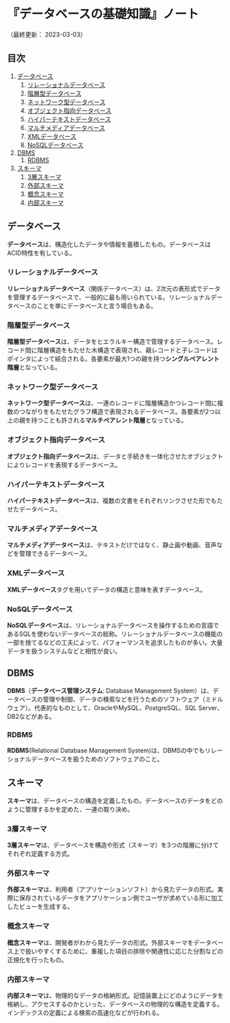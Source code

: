 # 『データベースの基礎知識』ノート

（最終更新： 2023-03-03）


## 目次

1. [データベース](#データベース)
	1. [リレーショナルデータベース](#リレーショナルデータベース)
	1. [階層型データベース](#階層型データベース)
	1. [ネットワーク型データベース](#ネットワーク型データベース)
	1. [オブジェクト指向データベース](#オブジェクト指向データベース)
	1. [ハイパーテキストデータベース](#ハイパーテキストデータベース)
	1. [マルチメディアデータベース](#マルチメディアデータベース)
	1. [XMLデータベース](#xmlデータベース)
	1. [NoSQLデータベース](#NoSQLデータベース)
1. [DBMS](#dbms)
	1. [RDBMS](#rdbms)
1. [スキーマ](#スキーマ)
	1. [3層スキーマ](#3層スキーマ)
	1. [外部スキーマ](#外部スキーマ)
	1. [概念スキーマ](#概念スキーマ)
	1. [内部スキーマ](#内部スキーマ)


## データベース

**データベース**は、構造化したデータや情報を蓄積したもの。データベースはACID特性を有している。

### リレーショナルデータベース

**リレーショナルデータベース**（関係データベース）は、2次元の表形式でデータを管理するデータベースで、一般的に最も用いられている。リレーショナルデータベースのことを単にデータベースと言う場合もある。

### 階層型データベース

**階層型データベース**は、データをヒエラルキー構造で管理するデータベース。レコード間に階層構造をもたせた木構造で表現され、親レコードと子レコードはポインタによって結合される。各要素が最大1つの親を持つ**シングルペアレント階層**となっている。

### ネットワーク型データベース

**ネットワーク型データベース**は、一連のレコードに階層構造かつレコード間に複数のつながりをもたせたグラフ構造で表現されるデータベース。各要素が2つ以上の親を持つことも許される**マルチペアレント階層**となっている。

### オブジェクト指向データベース

**オブジェクト指向データベース**は、データと手続きを一体化させたオブジェクトによりレコードを表現するデータベース。

### ハイパーテキストデータベース

**ハイパーテキストデータベース**は、複数の文書をそれぞれリンクさせた形でもたせたデータベース。

### マルチメディアデータベース

**マルチメディアデータベース**は、テキストだけではなく、静止画や動画、音声などを管理できるデータベース。

### XMLデータベース

**XMLデータベース**タグを用いてデータの構造と意味を表すデータベース。

### NoSQLデータベース

**NoSQLデータベース**は、リレーショナルデータベースを操作するための言語であるSQLを使わないデータベースの総称。リレーショナルデータベースの機能の一部を捨てるなどの工夫によって、パフォーマンスを追求したものが多い。大量データを扱うシステムなどと相性が良い。


## DBMS

**DBMS**（**データベース管理システム**: Database Management System）は、データベースの管理や制御、データの検索などを行うためのソフトウェア（ミドルウェア）。代表的なものとして、OracleやMySQL、PostgreSQL、SQL Server、DB2などがある。

### RDBMS

**RDBMS**(Relational Database Management System)は、DBMSの中でもリレーショナルデータベースを扱うためのソフトウェアのこと。


## スキーマ

**スキーマ**は、データベースの構造を定義したもの。データベースのデータをどのように管理するかを定めた、一連の取り決め。

### 3層スキーマ

**3層スキーマ**は、データベースを構造や形式（スキーマ）を3つの階層に分けてそれぞれ定義する方式。

### 外部スキーマ

**外部スキーマ**は、利用者（アプリケーションソフト）から見たデータの形式。実際に保存されているデータをアプリケーション側でユーザが求めている形に加工したビューを生成する。

### 概念スキーマ

**概念スキーマ**は、開発者がわから見たデータの形式。外部スキーマをデータベース上で扱いやすくするために、重複した項目の排除や関連性に応じた分割などの正規化を行ったもの。

### 内部スキーマ

**内部スキーマ**は、物理的なデータの格納形式。記憶装置上にどのようにデータを格納し、アクセスするのかといった、データベースの物理的な構造を定義する。インデックスの定義による検索の高速化などが行われる。
